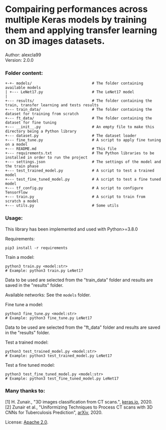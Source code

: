 # Compairing performances across multiple Keras models by training them and applying transfer learning on 3D images datasets.

Author: alexcla99  
Version: 2.0.0

### Folder content:

```
+-+- models/                           # The folder containing available models
| +--- LeNet17.py                      # The LeNet17 model
|
+--- results/                          # The folder containing the train, transfer learning and tests results
+--- train_data/                       # The folder containing the dataset for training from scratch
+--- ft_data/                          # The folder containing the dataset for fine tuning
+--- __init__.py                       # An empty file to make this directory being a Python library
+--- dataset.py                        # The dataset loader
+--- fine_tune.py                      # A script to apply fine tuning on a model
+--- README.md                         # This file
+--- requirements.txt                  # The Python libraries to be installed in order to run the project
+--- settings.json                     # The settings of the model and the train phase
+--- test_trained_model.py             # A script to test a trained model
+--- test_fine_tuned_model.py          # A script to test a fine tuned model
+--- tf_config.py                      # A script to configure TensorFlow
+--- train.py                          # A script to train from scratch a model
+--- utils.py                          # Some utils
```

### Usage:

This library has been implemented and used with Python>=3.8.0

Requirements:
```Shell
pip3 install -r requirements
```

Train a model:
```Shell
python3 train.py <model:str>
# Example: python3 train.py LeNet17
```
Data to be used are selected from the "train_data" folder and results are saved in the "results" folder.

Available networks:
See the `models` folder.

Fine tune a model:
```Shell
python3 fine_tune.py <model:str>
# Example: python3 fine_tune.py LeNet17
```
Data to be used are selected from the "ft_data" folder and results are saved in the "results" folder.

Test a trained model:
```Shell
python3 test_trained_model.py <model:str>
# Example: python3 test_trained_model.py LeNet17
```

Test a fine tuned model:
```Shell
python3 test_fine_tuned_model.py <model:str>
# Example: python3 test_fine_tuned_model.py LeNet17
```

### Many thanks to:

[1] H. Zunair., "3D images classification from CT scans.", [keras.io](https://keras.io/examples/vision/3D_image_classification/), 2020.  
[2] Zunair et al., "Uniformizing Techniques to Process CT scans with 3D CNNs for Tuberculosis Prediction", [arXiv](https://arxiv.org/pdf/2007.13224.pdf), 2020.  

License: [Apache 2.0](http://www.apache.org/licenses/LICENSE-2.0).
